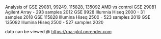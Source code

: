 Analysis of GSE 29081, 99249, 115828, 135092
AMD vs control
GSE 29081 Agilent Array  - 293 samples 2012
GSE 9928 Illumnia Hiseq 2000 - 31 samples 2018
GSE 115828 Illumina Hiseq 2500 - 523 samples 2019
GSE 135092 Illumina Hiseq 2500 - 527 samples 2020


data can be viewed @
https://rna-plot.onrender.com
